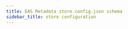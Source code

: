 ```yaml
---
title: EAS Metadata store.config.json schema
sidebar_title: store configuration
---
```


<!-- TODO -->
